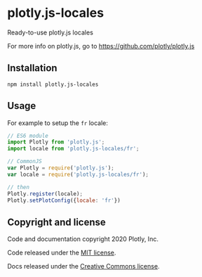 # plotly.js-locales

Ready-to-use plotly.js locales

For more info on plotly.js, go to https://github.com/plotly/plotly.js

## Installation

```
npm install plotly.js-locales
```
## Usage

For example to setup the `fr` locale:

```js
// ES6 module
import Plotly from 'plotly.js';
import locale from 'plotly.js-locales/fr';

// CommonJS
var Plotly = require('plotly.js');
var locale = require('plotly.js-locales/fr');

// then
Plotly.register(locale);
Plotly.setPlotConfig({locale: 'fr'})
```

## Copyright and license

Code and documentation copyright 2020 Plotly, Inc.

Code released under the [MIT license](https://github.com/plotly/plotly.js/blob/master/LICENSE).

Docs released under the [Creative Commons license](https://github.com/plotly/documentation/blob/source/LICENSE).
